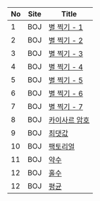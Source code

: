 | No  | Site | Title                                           | 
|-----|------|-------------------------------------------------|
| 1   | BOJ | [별 찍기 - 1](https://www.acmicpc.net/problem/2438)  |
| 2   | BOJ | [별 찍기 - 2](https://www.acmicpc.net/problem/2439) |
| 3   | BOJ | [별 찍기 - 3](https://www.acmicpc.net/problem/2440) |
| 4   | BOJ | [별 찍기 - 4](https://www.acmicpc.net/problem/2441) |
| 5   | BOJ | [별 찍기 - 5](https://www.acmicpc.net/problem/2442) |
| 6   | BOJ | [별 찍기 - 6](https://www.acmicpc.net/problem/2443) |
| 7   | BOJ | [별 찍기 - 7](https://www.acmicpc.net/problem/2444) |
| 8   | BOJ | [카이사르 암호](https://www.acmicpc.net/problem/5598) |
| 9   | BOJ | [최댓값](https://www.acmicpc.net/problem/2562) |
| 10   | BOJ | [팩토리얼](https://www.acmicpc.net/problem/10872) |
| 11   | BOJ | [약수](https://www.acmicpc.net/problem/1037) |
| 12   | BOJ | [홀수](https://www.acmicpc.net/problem/2576) |
| 12   | BOJ | [평균](https://www.acmicpc.net/problem/1546) |


